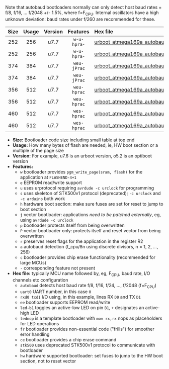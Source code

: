 Note that autobaud bootloaders normally can only detect host baud rates = f/8, f/16, ... f/2048 +/- 1.5%, where f=F<sub>CPU</sub>. Internal oscillators have a high unknown deviation: baud rates under f/260 are recommended for these.

|Size|Usage|Version|Features|Hex file|
|:-:|:-:|:-:|:-:|:--|
|252|256|u7.7|`w-u-hpra-`|[urboot_atmega169a_autobaud_uart0_rxe0_txe1_led+b5_hw.hex](https://raw.githubusercontent.com/stefanrueger/urboot.hex/main/mcus/atmega169a/autobaud/urboot_atmega169a_autobaud_uart0_rxe0_txe1_led+b5_hw.hex)|
|252|256|u7.7|`w-u-hpra-`|[urboot_atmega169a_autobaud_uart0_rxe0_txe1_lednop_hw.hex](https://raw.githubusercontent.com/stefanrueger/urboot.hex/main/mcus/atmega169a/autobaud/urboot_atmega169a_autobaud_uart0_rxe0_txe1_lednop_hw.hex)|
|374|384|u7.7|`weu-jPrac`|[urboot_atmega169a_autobaud_uart0_rxe0_txe1_ee_led+b5_fr_ce.hex](https://raw.githubusercontent.com/stefanrueger/urboot.hex/main/mcus/atmega169a/autobaud/urboot_atmega169a_autobaud_uart0_rxe0_txe1_ee_led+b5_fr_ce.hex)|
|374|384|u7.7|`weu-jPrac`|[urboot_atmega169a_autobaud_uart0_rxe0_txe1_ee_lednop_fr_ce.hex](https://raw.githubusercontent.com/stefanrueger/urboot.hex/main/mcus/atmega169a/autobaud/urboot_atmega169a_autobaud_uart0_rxe0_txe1_ee_lednop_fr_ce.hex)|
|356|512|u7.7|`weu-hprac`|[urboot_atmega169a_autobaud_uart0_rxe0_txe1_ee_led+b5_fr_ce_hw.hex](https://raw.githubusercontent.com/stefanrueger/urboot.hex/main/mcus/atmega169a/autobaud/urboot_atmega169a_autobaud_uart0_rxe0_txe1_ee_led+b5_fr_ce_hw.hex)|
|356|512|u7.7|`weu-hprac`|[urboot_atmega169a_autobaud_uart0_rxe0_txe1_ee_lednop_fr_ce_hw.hex](https://raw.githubusercontent.com/stefanrueger/urboot.hex/main/mcus/atmega169a/autobaud/urboot_atmega169a_autobaud_uart0_rxe0_txe1_ee_lednop_fr_ce_hw.hex)|
|460|512|u7.7|`wes-hprac`|[urboot_atmega169a_autobaud_uart0_rxe0_txe1_ee_led+b5_fr_ce_stk500_hw.hex](https://raw.githubusercontent.com/stefanrueger/urboot.hex/main/mcus/atmega169a/autobaud/urboot_atmega169a_autobaud_uart0_rxe0_txe1_ee_led+b5_fr_ce_stk500_hw.hex)|
|460|512|u7.7|`wes-hprac`|[urboot_atmega169a_autobaud_uart0_rxe0_txe1_ee_lednop_fr_ce_stk500_hw.hex](https://raw.githubusercontent.com/stefanrueger/urboot.hex/main/mcus/atmega169a/autobaud/urboot_atmega169a_autobaud_uart0_rxe0_txe1_ee_lednop_fr_ce_stk500_hw.hex)|

- **Size:** Bootloader code size including small table at top end
- **Usage:** How many bytes of flash are needed, ie, HW boot section or a multiple of the page size
- **Version:** For example, u7.6 is an urboot version, o5.2 is an optiboot version
- **Features:**
  + `w` bootloader provides `pgm_write_page(sram, flash)` for the application at `FLASHEND-4+1`
  + `e` EEPROM read/write support
  + `u` uses urprotocol requiring `avrdude -c urclock` for programming
  + `s` uses skeleton of STK500v1 protocol (deprecated); `-c urclock` and `-c arduino` both work
  + `h` hardware boot section: make sure fuses are set for reset to jump to boot section
  + `j` vector bootloader: applications *need to be patched externally*, eg, using `avrdude -c urclock`
  + `p` bootloader protects itself from being overwritten
  + `P` vector bootloader only: protects itself and reset vector from being overwritten
  + `r` preserves reset flags for the application in the register R2
  + `a` autobaud detection (f_cpu/8n using discrete divisors, n = 1, 2, ..., 256)
  + `c` bootloader provides chip erase functionality (recommended for large MCUs)
  + `-` corresponding feature not present
- **Hex file:** typically MCU name followed by, eg, F<sub>CPU</sub>, baud rate, I/O channels etc configuration
  + `autobaud` detects host baud rate f/8, f/16, f/24, ..., f/2048 (f=F<sub>CPU</sub>)
  + `uart0` UART number, in this case `0`
  + `rxd0 txd1` I/O using, in this example, lines RX `D0` and TX `D1`
  + `ee` bootloader supports EEPROM read/write
  + `led-b1` toggles an active-low LED on pin `B1`, `+` designates an active-high LED
  + `lednop` is a template bootloader with `mov rx,rx` nops as placeholders for LED operations
  + `fr` bootloader provides non-essential code ("frills") for smoother error handling
  + `ce` bootloader provides a chip erase command
  + `stk500` uses deprecated STK500v1 protocol to communicate with bootloader
  + `hw` hardware supported bootloader: set fuses to jump to the HW boot section, not to reset vector
